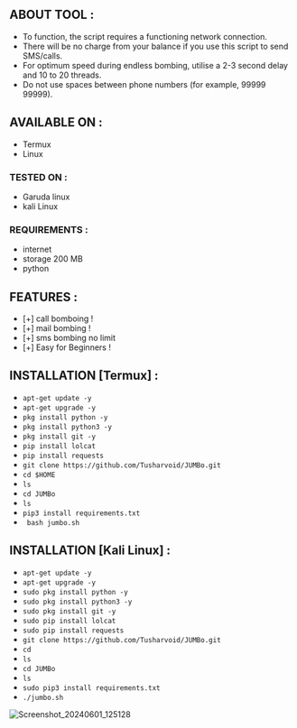 ## ABOUT TOOL :

* To function, the script requires a functioning network connection.
* There will be no charge from your balance if you use this script to send SMS/calls.
* For optimum speed during endless bombing, utilise a 2-3 second delay and 10 to 20 threads.
* Do not use spaces between phone numbers (for example, 99999 99999).  


## AVAILABLE ON :

* Termux
*  Linux

### TESTED ON :

* Garuda linux
* kali Linux

### REQUIREMENTS :
* internet
* storage 200 MB
* python

## FEATURES :
* [+] call bomboing  !
* [+] mail bombing !
* [+] sms bombing no limit
* [+] Easy for Beginners !

## INSTALLATION [Termux] :

* `apt-get update -y`
* `apt-get upgrade -y`
* `pkg install python -y`
* `pkg install python3 -y`
* `pkg install git -y`
* `pip install lolcat`
* `pip install requests`
* `git clone https://github.com/Tusharvoid/JUMBo.git`
* `cd $HOME`
* `ls`
* `cd JUMBo`
* `ls`
* `pip3 install requirements.txt`
* ` bash jumbo.sh`


## INSTALLATION [Kali Linux] :

* `apt-get update -y`
* `apt-get upgrade -y`
* `sudo pkg install python -y`
* `sudo pkg install python3 -y`
* `sudo pkg install git -y`
* `sudo pip install lolcat`
* `sudo pip install requests`
* `git clone https://github.com/Tusharvoid/JUMBo.git`
* `cd`
* `ls`
* `cd JUMBo`
* `ls`
* `sudo pip3 install requirements.txt`
* `./jumbo.sh`

    

![Screenshot_20240601_125128](https://github.com/Tusharvoid/JUMBo/assets/70802073/15cad3e9-7de4-44c4-a960-6aa6e3926d5b)


